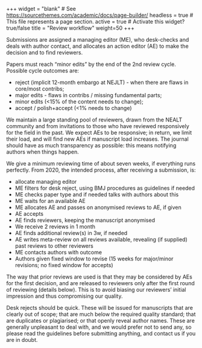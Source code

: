 +++
widget = "blank"  # See https://sourcethemes.com/academic/docs/page-builder/
headless = true  # This file represents a page section.
active = true  # Activate this widget? true/false
title = "Review workflow"
weight=50
+++

Submissions are assigned a managing editor (ME), who desk-checks and deals with author contact, and allocates an action editor (AE) to make the decision and to find reviewers.

Papers must reach “minor edits” by the end of the 2nd review cycle. Possible cycle outcomes are:

* reject (implicit 12-month embargo at NEJLT) - when there are flaws in core/most contribs;
* major edits - flaws in contribs / missing fundamental parts;
* minor edits (<15% of the content needs to change);
* accept / polish+accept (<1% needs to change)

We maintain a large standing pool of reviewers, drawn from the NEALT community and from invitations to those who have reviewed responsively for the field in the past. We expect AEs to be responsive; in return, we limit their load, and will find new AEs if manuscript load increases. The journal should have as much transparency as possible: this means notifying authors when things happen. 

We give a minimum reviewing time of about seven weeks, if everything runs perfectly. From 2020, the intended process, after receiving a submission, is:

* allocate managing editor 
* ME filters for desk reject, using BMJ procedures as guidelines if needed 
* ME checks paper type and if needed talks with authors about this
* ME waits for an available AE 
* ME allocates AE and passes on anonymised reviews to AE, if given
* AE accepts 
* AE finds reviewers, keeping the manuscript anonymised 
* We receive 2 reviews in 1 month 
* AE finds additional review(s) in 3w, if needed
* AE writes meta-review on all reviews available, revealing (if supplied) past reviews to other reviewers 
* ME contacts authors with outcome 
* Authors given fixed window to revise (15 weeks for major/minor revisions; no fixed window for accepts)

The way that prior reviews are used is that they may be considered by AEs for the first decision, and are released to reviewers only after the first round of reviewing (details below). This is to avoid biasing our reviewers’ initial impression and thus compromising our quality.

Desk rejects should be quick. These will be issued for manuscripts that are clearly out of scope; that are much below the required quality standard; that are duplicates or plagiarised; or that openly reveal author names. These are generally unpleasant to deal with, and we would prefer not to send any, so please read the guidelines before submitting anything, and contact us if you are in doubt.